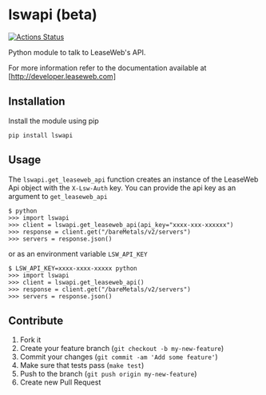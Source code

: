 lswapi (beta)
=============

[![Actions Status](https://github.com/nrocco/lswapi/workflows/Python%20package/badge.svg)](https://github.com/nrocco/lswapi/actions)

Python module to talk to LeaseWeb's API.

For more information refer to the documentation available at
[http://developer.leaseweb.com]


Installation
------------

Install the module using pip

    pip install lswapi


Usage
-----

The `lswapi.get_leaseweb_api` function creates an instance of the LeaseWeb Api
object with the `X-Lsw-Auth` key. You can provide the api key as an argument
to `get_leaseweb_api`

    $ python
    >>> import lswapi
    >>> client = lswapi.get_leaseweb_api(api_key="xxxx-xxx-xxxxxx")
    >>> response = client.get("/bareMetals/v2/servers")
    >>> servers = response.json()


or as an environment variable `LSW_API_KEY`

    $ LSW_API_KEY=xxxx-xxxx-xxxxx python
    >>> import lswapi
    >>> client = lswapi.get_leaseweb_api()
    >>> response = client.get("/bareMetals/v2/servers")
    >>> servers = response.json()


Contribute
----------

1. Fork it
2. Create your feature branch (`git checkout -b my-new-feature`)
3. Commit your changes (`git commit -am 'Add some feature'`)
4. Make sure that tests pass (`make test`)
5. Push to the branch (`git push origin my-new-feature`)
6. Create new Pull Request
